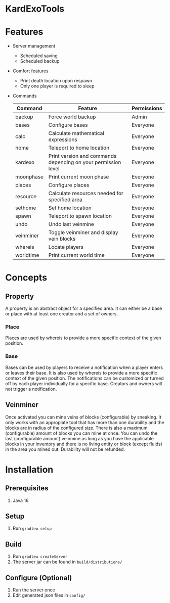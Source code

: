 # KardExoTools #

# Features #

* Server management
	* Scheduled saving
	* Scheduled backup
* Comfort features
	* Print death location upon respawn
	* Only one player is required to sleep
* Commands

	Command     | Feature                                                       | Permissions
	----------- | ------------------------------------------------------------- | -----------
	backup      | Force world backup                                            | Admin
	bases       | Configure bases                                               | Everyone
	calc        | Calculate mathematical expressions                            | Everyone
	home        | Teleport to home location                                     | Everyone
	kardexo     | Print version and commands depending on your permission level | Everyone
	moonphase   | Print current moon phase                                      | Everyone
	places      | Configure places                                              | Everyone
	resource    | Calculate resources needed for specified area                 | Everyone
	sethome     | Set home location                                             | Everyone
	spawn       | Teleport to spawn location                                    | Everyone
	undo        | Undo last veinmine                                            | Everyone
	veinminer   | Toggle veinminer and display vein blocks                      | Everyone
	whereis     | Locate players                                                | Everyone
	worldtime   | Print current world time                                      | Everyone

# Concepts #

## Property ##

A property is an abstract object for a specified area. It can either be a base or place with at least one creator and a set of owners.

### Place ###

Places are used by whereis to provide a more specific context of the given position. 

### Base ###

Bases can be used by players to receive a notification when a player enters or leaves their base. It is also used by whereis to provide a more specific context of the given position. The notifications can be customized or turned off by each player individually for a specific base. Creators and owners will not trigger a notification.

## Veinminer ##

Once activated you can mine veins of blocks (configurable) by sneaking. It only works with an appropiate tool that has more than one durability and the blocks are in radius of the configured size. There is also a maximum (configurable) amount of blocks you can mine at once. You can undo the last (configurable amount) veinmine as long as you have the applicable blocks in your inventory and there is no living entity or block (except fluids) in the area you mined out. Durability will not be refunded.

# Installation #

## Prerequisites ##

1. Java 16

## Setup ##

1. Run `gradlew setup`

## Build ##

1. Run `gradlew createServer`
2. The server jar can be found in `build/distributions/`

## Configure (Optional) ##

1. Run the server once
2. Edit generated json files in `config/`

